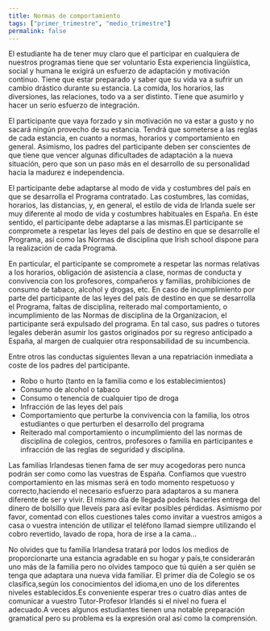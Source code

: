 ```yaml
---
title: Normas de comportamiento
tags: ["primer_trimestre", "medio_trimestre"]
permalink: false
---
```


El estudiante ha de tener muy claro que el participar en cualquiera de nuestros programas tiene que ser voluntario Esta experiencia lingüística, social y humana le exigirá un esfuerzo de adaptación y motivación continuo. Tiene que estar preparado y saber que su vida va a sufrir un cambio drástico durante su estancia. La comida, los horarios, las diversiones, las relaciones, todo va a ser distinto. Tiene que asumirlo y hacer un serio esfuerzo de integración.

El participante que vaya forzado y sin motivación no va estar a gusto y no sacará ningún provecho de su estancia. Tendrá que someterse a las reglas de cada estancia, en cuanto a normas, horarios y comportamiento en general. Asimismo, los padres del participante deben ser conscientes de que tiene que vencer algunas dificultades de adaptación a la nueva situación, pero que son un paso más en el desarrollo de su personalidad hacia la madurez e independencia.

El participante debe adaptarse al modo de vida y costumbres del país en que se desarrolla el Programa contratado. Las costumbres, las comidas, horarios, las distancias, y, en general, el estilo de vida de Irlanda suele ser muy diferente al modo de vida y costumbres habituales en España. En éste sentido, el participante debe adaptarse a las mismas.El participante se compromete a respetar las leyes del país de destino en que se desarrolle el Programa, así como las Normas de disciplina que Irish school dispone para la realización de cada Programa.

En particular, el participante se compromete a respetar las normas relativas a los horarios, obligación de asistencia a clase, normas de conducta y convivencia con los profesores, compañeros y familias, prohibiciones de consumo de tabaco, alcohol y drogas, etc. En caso de incumplimiento por parte del participante de las leyes del país de destino en que se desarrolla el Programa, faltas de disciplina, reiterado mal comportamiento, o incumplimiento de las Normas de disciplina de la Organizacion, el participante será expulsado del programa. En tal caso, sus padres o tutores legales deberán asumir los gastos originados por su regreso anticipado a España, al margen de cualquier otra responsabilidad de su incumbencia.

Entre otros las conductas siguientes llevan a una repatriación inmediata a coste de los padres del participante.

- Robo o hurto (tanto en la familia como e los establecimientos)
- Consumo de alcohol o tabaco
- Consumo o tenencia de cualquier tipo de droga
- Infracción de las leyes del país
- Comportamiento que perturbe la convivencia con la familia, los otros estudiantes o que perturben el desarrollo del programa
- Reiterado mal comportamiento o incumplimiento del las normas de disciplina de colegios, centros, profesores o familia en participantes e infracción de las reglas de seguridad y disciplina.

Las familias Irlandesas tienen fama de ser muy acogedoras pero nunca podrán ser como como las vuestras de España. Confiamos que vuestro comportamiento en las mismas será en todo momento respetuoso y correcto,haciendo el necesario esfuerzo para adaptaros a su manera diferente de ser y vivir. EI mismo día de llegada podeís hacerles entrega del dinero de bolsillo que lIeveís para así evitar posibles pérdidas. Asimismo por favor, comentad con ellos cuestiones tales como invitar a vuestros amigos a casa o vuestra intención de utilizar el teléfono llamad siempre utilizando el cobro revertido, lavado de ropa, hora de irse a la cama...

No olvides que tu familia Irlandesa tratará por Iodos los medios de proporcionarte una estancia agradable en su hogar y país,te considerarán uno más de la familia pero no olvides tampoco que tú quién a ser quién se tenga que adaptara una nueva vida familiar. El primer día de Colegio se os clasifica,según los conocimientos del idioma,en uno de los diferentes niveles establecidos.Es conveniente esperar tres o cuatro días antes de comunicar a vuestro Tutor-Profesor Irlandés si el nivel no fuera el adecuado.A veces algunos estudiantes tienen una notable preparación gramatical pero su problema es la expresión oral así como la comprensión.
